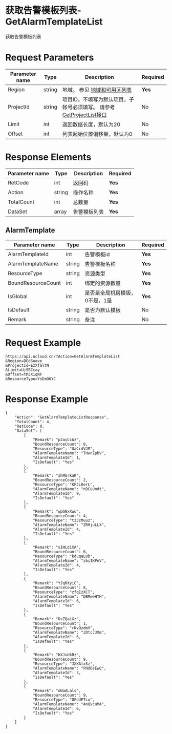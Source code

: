 # 获取告警模板列表-GetAlarmTemplateList

获取告警模板列表

# Request Parameters
|Parameter name|Type|Description|Required|
|---|---|---|---|
|Region|string|地域。 参见 [地域和可用区列表](api/summary/regionlist)|**Yes**|
|ProjectId|string|项目ID。不填写为默认项目，子帐号必须填写。 请参考[GetProjectList接口](api/summary/get_project_list)|No|
|Limit|int|返回数据长度，默认为20|No|
|Offset|int|列表起始位置偏移量，默认为0|No|

# Response Elements
|Parameter name|Type|Description|Required|
|---|---|---|---|
|RetCode|int|返回码|**Yes**|
|Action|string|操作名称|**Yes**|
|TotalCount|int|总数量|**Yes**|
|DataSet|array|告警模板列表|**Yes**|

## AlarmTemplate
|Parameter name|Type|Description|Required|
|---|---|---|---|
|AlarmTemplateId|int|告警模板id|**Yes**|
|AlarmTemplateName|string|告警模板名称|**Yes**|
|ResourceType|string|资源类型|**Yes**|
|BoundResourceCount|int|绑定的资源数量|**Yes**|
|IsGlobal|int|是否是全局机房模版，0不是，1是|**Yes**|
|IsDefault|string|是否为默认模板|No|
|Remark|string|备注|No|

# Request Example
```
https://api.ucloud.cn/?Action=GetAlarmTemplateList
&Region=DGdSoave
&ProjectId=EzXfGltN
&Limit=UjSBCcay
&Offset=tMJXiqNF
&ResourceType=YsEmOUYC
```

# Response Example
```
{
    "Action": "GetAlarmTemplateListResponse", 
    "TotalCount": 4, 
    "RetCode": 0, 
    "DataSet": [
        {
            "Remark": "pJavCcAz", 
            "BoundResourceCount": 8, 
            "ResourceType": "UaCrdVJM", 
            "AlarmTemplateName": "THwnZpbV", 
            "AlarmTemplateId": 1, 
            "IsDefault": "Yes"
        }, 
        {
            "Remark": "zhMGrkaK", 
            "BoundResourceCount": 2, 
            "ResourceType": "KPJLDerL", 
            "AlarmTemplateName": "nDCuUndt", 
            "AlarmTemplateId": 9, 
            "IsDefault": "Yes"
        }, 
        {
            "Remark": "wpGNxXwu", 
            "BoundResourceCount": 4, 
            "ResourceType": "tzJzMuuz", 
            "AlarmTemplateName": "ZRHjuLLX", 
            "AlarmTemplateId": 4, 
            "IsDefault": "Yes"
        }, 
        {
            "Remark": "sIHLdiXA", 
            "BoundResourceCount": 6, 
            "ResourceType": "kduqaLUb", 
            "AlarmTemplateName": "zbiIKPnV", 
            "AlarmTemplateId": 4, 
            "IsDefault": "Yes"
        }, 
        {
            "Remark": "YJqRXyiC", 
            "BoundResourceCount": 8, 
            "ResourceType": "zfqEzXCT", 
            "AlarmTemplateName": "DBMweHYH", 
            "AlarmTemplateId": 6, 
            "IsDefault": "Yes"
        }, 
        {
            "Remark": "DsZQaLGz", 
            "BoundResourceCount": 1, 
            "ResourceType": "rKvQzdmV", 
            "AlarmTemplateName": "zDtcJJXm", 
            "AlarmTemplateId": 6, 
            "IsDefault": "Yes"
        }, 
        {
            "Remark": "bXJvUkBz", 
            "BoundResourceCount": 9, 
            "ResourceType": "JXXAlxSz", 
            "AlarmTemplateName": "PHdOzEwQ", 
            "AlarmTemplateId": 3, 
            "IsDefault": "Yes"
        }, 
        {
            "Remark": "oNaALals", 
            "BoundResourceCount": 9, 
            "ResourceType": "OFddPTcu", 
            "AlarmTemplateName": "AnQVcuMA", 
            "AlarmTemplateId": 6, 
            "IsDefault": "Yes"
        }
    ]
}
```

